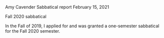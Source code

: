 Amy Cavender
Sabbatical report
February 15, 2021

Fall 2020 sabbatical

In the Fall of 2019, I applied for and was granted a one-semester sabbatical for the Fall 2020 semester. 